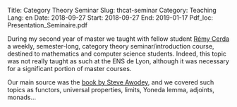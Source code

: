 Title:  Category Theory Seminar
Slug: thcat-seminar
Category: Teaching
Lang: en
Date: 2018-09-27
Start: 2018-09-27
End: 2019-01-17
Pdf_loc: Presentation_Seminaire.pdf

During my second year of master we taught with fellow student [Rémy Cerda](https://perso.ens-lyon.fr/remy.cerda/)
a weekly, semester-long, category theory seminar/introduction course,
destined to mathematics and computer science students.
Indeed, this topic was not really taught as such at the ENS de Lyon,
although it was necessary for a significant portion of master courses.

Our main source was the [book by Steve Awodey](https://global.oup.com/academic/product/category-theory-9780199237180?cc=fr&lang=en&),
and we covered such topics as functors, universal properties, limits, Yoneda lemma, adjoints, monads…